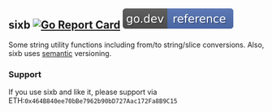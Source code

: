 ## sixb [![Go Report Card](https://goreportcard.com/badge/github.com/jfcg/sixb)](https://goreportcard.com/report/github.com/jfcg/sixb) [![go.dev ref](/.github/godev.svg)](https://pkg.go.dev/github.com/jfcg/sixb)
Some string utility functions including from/to string/slice conversions.
Also, sixb uses [semantic](https://semver.org) versioning.

### Support
If you use sixb and like it, please support via ETH:`0x464B840ee70bBe7962b90bD727Aac172Fa8B9C15`
